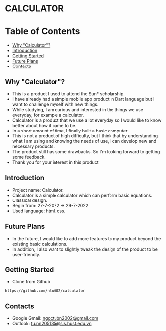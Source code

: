 # CALCULATOR

# Table of Contents

* [Why "Calculator"?](#why-calculator)
* [Introduction](#introduction)
* [Getting Started](#getting-started)
* [Future Plans](#future-plans)
* [Contacts](#contacts)


## Why "Calculator"? <a name="why-calculator"></a>
* This is a product I used to attend the Sun* scholarship.
* I have already had a simple mobile app product in Dart language but I want to challenge myself with new things.
* While studying, I am curious and interested in the things we use everyday, for example a calculator.
* Calculator is a product that we use a lot everyday so I would like to know better about how it came to be.
* In a short amount of time, I finally built a basic computer.
* This is not a product of high difficulty, but I think that by understanding what I am using and knowing the needs of use, I can develop new and necessary products.
* The product still has some drawbacks. So I'm looking forward to getting some feedback.
* Thank you for your interest in this product


## Introduction <a name="introduction"></a>
* Project name: Calculator.
* Calculator is a simple calculator which can perform basic equations.
* Classical design.
* Begin from: 27-7-2022 -> 29-7-2022
* Used language: html, css.


## Future Plans <a name="future-plans"></a>
* In the future, I would like to add more features to my product beyond the existing basic calculations.
* In addition, I also want to slightly tweak the design of the product to be user-friendly.


## Getting Started <a name="getting-started"></a>
* Clone from Github  
```  
https://github.com/ntu002/calculator
```


## Contacts <a name="contacts"></a>
* Google Gmail: ngoctubn2002@gmail.com
* Outlook: tu.nn205135@sis.hust.edu.vn


